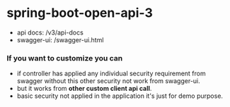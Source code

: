 # spring-boot-open-api-3

* api docs: /v3/api-docs
* swagger-ui: /swagger-ui.html

### If you want to customize you can

* if controller has applied any individual security requirement from swagger without this other security not work from swagger-ui.
* but it works from **other custom client api call**.
* basic security not applied in the application it's just for demo purpose.
